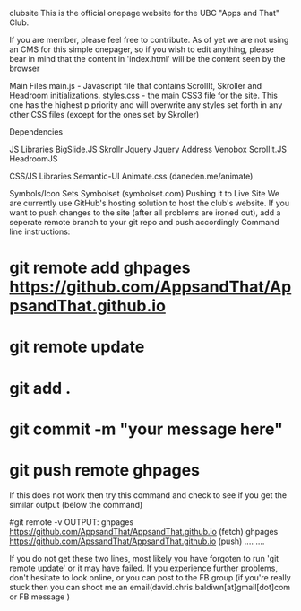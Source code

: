 clubsite
This is the official onepage website for the UBC "Apps and That" Club.

If you are member, please feel free to contribute. As of yet we are not using an CMS for this simple onepager, so if you wish to edit anything, please bear in mind that the content in 'index.html' will be the content seen by the browser

Main Files main.js - Javascript file that contains ScrollIt, Skroller and Headroom initializations. styles.css - the main CSS3 file for the site. This one has the highest p priority and will overwrite any styles set forth in any other CSS files (except for the ones set by Skroller)

Dependencies

JS Libraries
    BigSlide.JS
    Skrollr
    Jquery
    Jquery Address
    Venobox
    ScrollIt.JS
    HeadroomJS

CSS/JS Libraries
    Semantic-UI
    Animate.css (daneden.me/animate)

Symbols/Icon Sets
    Symbolset (symbolset.com)
Pushing it to Live Site
We are currently use GitHub's hosting solution to host the club's website. If you want to push changes to the site (after all problems are ironed out), add a seperate remote branch to your git repo and push accordingly Command line instructions:

# git remote add ghpages https://github.com/AppsandThat/AppsandThat.github.io
# git remote update
# git add .
# git commit -m "your message here"
# git push remote ghpages
If this does not work then try this command and check to see if you get the similar output (below the command)

#git remote -v
OUTPUT: ghpages https://github.com/AppsandThat/AppsandThat.github.io (fetch) ghpages https://github.com/ApssandThat/AppsandThat.github.io (push) .... ....

If you do not get these two lines, most likely you have forgoten to run 'git remote update' or it may have failed. If you experience further problems, don't hesitate to look online, or you can post to the FB group (if you're really stuck then you can shoot me an email(david.chris.baldiwn[at]gmail[dot]com or FB message )
